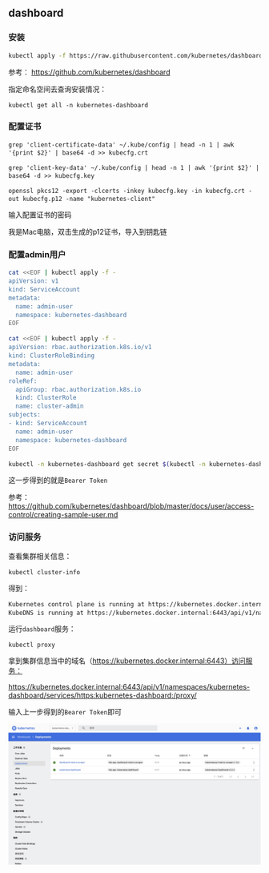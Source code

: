 ## dashboard

### 安装

```bash
kubectl apply -f https://raw.githubusercontent.com/kubernetes/dashboard/v2.2.0/aio/deploy/recommended.yaml

```

参考： <https://github.com/kubernetes/dashboard>

指定命名空间去查询安装情况：

```
kubectl get all -n kubernetes-dashboard
```

### 配置证书

```
grep 'client-certificate-data' ~/.kube/config | head -n 1 | awk '{print $2}' | base64 -d >> kubecfg.crt
```

```
grep 'client-key-data' ~/.kube/config | head -n 1 | awk '{print $2}' | base64 -d >> kubecfg.key
```

```
openssl pkcs12 -export -clcerts -inkey kubecfg.key -in kubecfg.crt -out kubecfg.p12 -name "kubernetes-client"
```

输入配置证书的密码

我是Mac电脑，双击生成的p12证书，导入到钥匙链

### 配置admin用户

```bash
cat <<EOF | kubectl apply -f -
apiVersion: v1
kind: ServiceAccount
metadata:
  name: admin-user
  namespace: kubernetes-dashboard
EOF
```

```bash
cat <<EOF | kubectl apply -f -
apiVersion: rbac.authorization.k8s.io/v1
kind: ClusterRoleBinding
metadata:
  name: admin-user
roleRef:
  apiGroup: rbac.authorization.k8s.io
  kind: ClusterRole
  name: cluster-admin
subjects:
- kind: ServiceAccount
  name: admin-user
  namespace: kubernetes-dashboard
EOF
```

```bash
kubectl -n kubernetes-dashboard get secret $(kubectl -n kubernetes-dashboard get sa/admin-user -o jsonpath="{.secrets[0].name}") -o go-template="{{.data.token | base64decode}}"
```

这一步得到的就是`Bearer Token`

参考：<https://github.com/kubernetes/dashboard/blob/master/docs/user/access-control/creating-sample-user.md>

### 访问服务

查看集群相关信息：

```
kubectl cluster-info
```

得到：

```bash
Kubernetes control plane is running at https://kubernetes.docker.internal:6443
KubeDNS is running at https://kubernetes.docker.internal:6443/api/v1/namespaces/kube-system/services/kube-dns:dns/proxy
```

运行`dashboard`服务：

```
kubectl proxy
```

拿到集群信息当中的域名（https://kubernetes.docker.internal:6443）访问服务：

https://kubernetes.docker.internal:6443/api/v1/namespaces/kubernetes-dashboard/services/https:kubernetes-dashboard:/proxy/

输入上一步得到的`Bearer Token`即可

![dashboard](../../src/distribute/k8s/dashboard.png)
